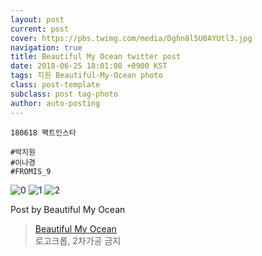 ```yaml
---
layout: post
current: post
cover: https://pbs.twimg.com/media/Dghn8l5U0AYUtl3.jpg
navigation: true
title: Beautiful My Ocean twitter post
date: 2018-06-25 18:01:08 +0900 KST
tags: 지원 Beautiful-My-Ocean photo
class: post-template
subclass: post tag-photo
author: auto-posting
---
```


```  
180618 팩트인스타  
  
#박지원  
#이나경  
#FROMIS_9  

```

![0](https://pbs.twimg.com/media/Dghn5vCU8AAyWEr.jpg)
![1](https://pbs.twimg.com/media/Dghn7SGV4AAKkZB.jpg)
![2](https://pbs.twimg.com/media/Dghn8l5U0AYUtl3.jpg)


Post by Beautiful My Ocean

> [Beautiful My Ocean](https://twitter.com/BMO_fromis)  
  로고크롭, 2차가공 금지